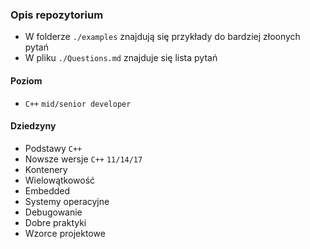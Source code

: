 ### Opis repozytorium
- W folderze ```./examples``` znajdują się przykłady do bardziej złoonych pytań
- W pliku ```./Questions.md``` znajduje się lista pytań

#### Poziom #### 
- ```C++``` ```mid/senior developer```

#### Dziedzyny ####
- Podstawy ```C++```
- Nowsze wersje ```C++``` ```11/14/17```
- Kontenery
- Wielowątkowość
- Embedded
- Systemy operacyjne
- Debugowanie
- Dobre praktyki
- Wzorce projektowe